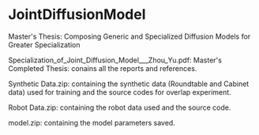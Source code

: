 # JointDiffusionModel
Master's Thesis: Composing Generic and Specialized Diffusion Models for Greater Specialization

Specialization_of_Joint_Diffusion_Model___Zhou_Yu.pdf: Master's Completed Thesis: conains all the reports and references.

Synthetic Data.zip: containing the synthetic data (Roundtable and Cabinet data) used for training and the source codes for overlap experiment.

Robot Data.zip: containing the robot data used and the source code.

model.zip: containing the model parameters saved.
